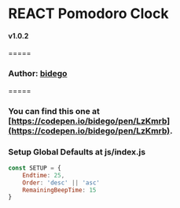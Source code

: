 # REACT Pomodoro Clock
#### v1.0.2
=====
### Author: [bidego](gonzalo.bide@gmail.com)
=====
### You can find this one at [https://codepen.io/bidego/pen/LzKmrb](https://codepen.io/bidego/pen/LzKmrb).


### Setup Global Defaults at js/index.js
```javascript
const SETUP = {
	Endtime: 25,
	Order: 'desc' || 'asc'
	RemainingBeepTime: 15
}
```
